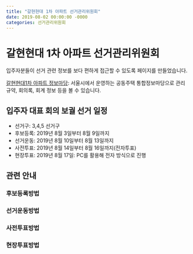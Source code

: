 ```yaml
---
title: "갈현현대 1차 아파트 선거관리위원회"
date: 2019-08-02 00:00:00 -0000
categories: 선거관리위원회
---
```



# 갈현현대 1차 아파트 선거관리위원회

입주자분들이 선거 관련 정보를 보다 편하게 접근할 수 있도록 페이지를 만들었습니다.

[갈현현대1차 아파트 정보마당](https://openapt.seoul.go.kr/wooriapt/wooriaptFrameset.do?aptCode=A12281702): 서울시에서 운영하는 공동주택 통합정보마당으로 관리 규약, 회의록, 회계 정보 등을 볼 수 있습니다. 

## 입주자 대표 회의 보궐 선거 일정

* 선거구: 3,4,5 선거구
* 후보등록: 2019년 8월 3일부터 8월 9일까지
* 선거운동: 2019년 8월 10일부터 8월 13일까지
* 사전투표: 2019년 8월 14일부터 8월 16일까지(전자투표)
* 현장투표: 2019년 8월 17일: PC를 활용해 전자 방식으로 진행

## 관련 안내

### 후보등록방법

### 선거운동방법

### 사전투표방법

### 현장투표방법

